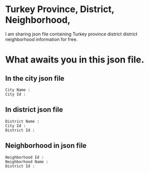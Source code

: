 # Turkey Province, District, Neighborhood,
I am sharing json file containing Turkey province district district neighborhood information for free.

# What awaits you in this json file.

## In the city json file 
```
City Name : 
City Id : 
```
## In district json file
```
District Name : 
City Id :
District Id :
```

## Neighborhood in json file
```
Neighborhood Id :
Neighborhood Name :
District Id :
```
